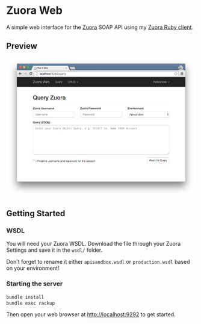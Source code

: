 Zuora Web
=========

A simple web interface for the [Zuora](https://www.zuora.com) SOAP API using
my [Zuora Ruby client](https://github.com/mickaelpham/zuora.git).

Preview
-------

![Preview](https://raw.githubusercontent.com/mickaelpham/zuora_web/master/preview.png)

Getting Started
---------------

### WSDL

You will need your Zuora WSDL. Download the file through your Zuora Settings and
save it in the `wsdl/` folder.

Don't forget to rename it either `apisandbox.wsdl` or `production.wsdl` based on
your environment!

### Starting the server

```
bundle install
bundle exec rackup
```

Then open your web browser at [http://localhost:9292](http://localhost:9292) to
get started.
